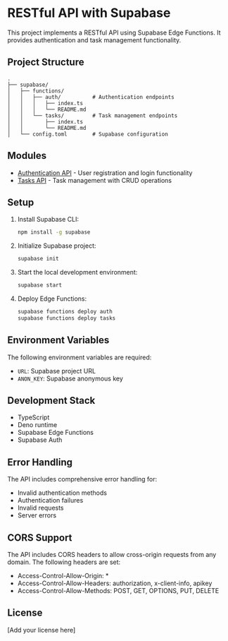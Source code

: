 # RESTful API with Supabase

This project implements a RESTful API using Supabase Edge Functions. It provides authentication and task management functionality.

## Project Structure

```
.
├── supabase/
│   ├── functions/
│   │   ├── auth/          # Authentication endpoints
│   │   │   ├── index.ts
│   │   │   └── README.md
│   │   └── tasks/         # Task management endpoints
│   │       ├── index.ts
│   │       └── README.md
│   └── config.toml        # Supabase configuration
```

## Modules

- [Authentication API](supabase/functions/auth/README.md) - User registration and login functionality
- [Tasks API](supabase/functions/tasks/README.md) - Task management with CRUD operations

## Setup

1. Install Supabase CLI:
   ```bash
   npm install -g supabase
   ```

2. Initialize Supabase project:
   ```bash
   supabase init
   ```

3. Start the local development environment:
   ```bash
   supabase start
   ```

4. Deploy Edge Functions:
   ```bash
   supabase functions deploy auth
   supabase functions deploy tasks
   ```

## Environment Variables

The following environment variables are required:

- `URL`: Supabase project URL
- `ANON_KEY`: Supabase anonymous key

## Development Stack

- TypeScript
- Deno runtime
- Supabase Edge Functions
- Supabase Auth

## Error Handling

The API includes comprehensive error handling for:

- Invalid authentication methods
- Authentication failures
- Invalid requests
- Server errors

## CORS Support

The API includes CORS headers to allow cross-origin requests from any domain. The following headers are set:

- Access-Control-Allow-Origin: *
- Access-Control-Allow-Headers: authorization, x-client-info, apikey
- Access-Control-Allow-Methods: POST, GET, OPTIONS, PUT, DELETE

## License

[Add your license here]
